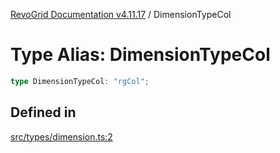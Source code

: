 [RevoGrid Documentation v4.11.17](README.md) / DimensionTypeCol

# Type Alias: DimensionTypeCol

```ts
type DimensionTypeCol: "rgCol";
```

## Defined in

[src/types/dimension.ts:2](https://github.com/revolist/revogrid/blob/0844b37dbe4827c0b3ffa78b88f276b83e0fed00/src/types/dimension.ts#L2)
